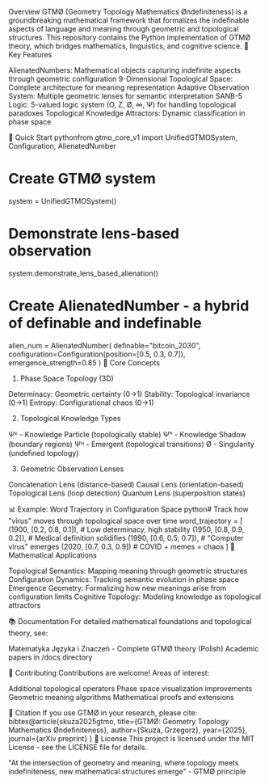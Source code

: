 Overview
GTMØ (Geometry Topology Mathematics Øndefiniteness) is a groundbreaking mathematical framework that formalizes the indefinable aspects of language and meaning through geometric and topological structures. This repository contains the Python implementation of GTMØ theory, which bridges mathematics, linguistics, and cognitive science.
🌟 Key Features

AlienatedNumbers: Mathematical objects capturing indefinite aspects through geometric configuration
9-Dimensional Topological Space: Complete architecture for meaning representation
Adaptive Observation System: Multiple geometric lenses for semantic interpretation
SANB-5 Logic: 5-valued logic system (O, Z, Ø, ∞, Ψ) for handling topological paradoxes
Topological Knowledge Attractors: Dynamic classification in phase space

🚀 Quick Start
pythonfrom gtmo_core_v1 import UnifiedGTMOSystem, Configuration, AlienatedNumber

# Create GTMØ system
system = UnifiedGTMOSystem()

# Demonstrate lens-based observation
system.demonstrate_lens_based_alienation()

# Create AlienatedNumber - a hybrid of definable and indefinable
alien_num = AlienatedNumber(
    definable="bitcoin_2030",
    configuration=Configuration(position=[0.5, 0.3, 0.7]),
    emergence_strength=0.85
)
🧠 Core Concepts
1. Phase Space Topology (3D)

Determinacy: Geometric certainty (0→1)
Stability: Topological invariance (0→1)
Entropy: Configurational chaos (0→1)

2. Topological Knowledge Types

Ψᴷ - Knowledge Particle (topologically stable)
Ψʰ - Knowledge Shadow (boundary regions)
Ψᴺ - Emergent (topological transitions)
Ø - Singularity (undefined topology)

3. Geometric Observation Lenses

Concatenation Lens (distance-based)
Causal Lens (orientation-based)
Topological Lens (loop detection)
Quantum Lens (superposition states)

📊 Example: Word Trajectory in Configuration Space
python# Track how "virus" moves through topological space over time
word_trajectory = [
    (1900, [0.2, 0.8, 0.1]),  # Low determinacy, high stability
    (1950, [0.8, 0.9, 0.2]),  # Medical definition solidifies
    (1990, [0.6, 0.5, 0.7]),  # "Computer virus" emerges
    (2020, [0.7, 0.3, 0.9])   # COVID + memes = chaos
]
🔬 Mathematical Applications

Topological Semantics: Mapping meaning through geometric structures
Configuration Dynamics: Tracking semantic evolution in phase space
Emergence Geometry: Formalizing how new meanings arise from configuration limits
Cognitive Topology: Modeling knowledge as topological attractors

📚 Documentation
For detailed mathematical foundations and topological theory, see:

Matematyka Języka i Znaczeń - Complete GTMØ theory (Polish)
Academic papers in /docs directory

🤝 Contributing
Contributions are welcome! Areas of interest:

Additional topological operators
Phase space visualization improvements
Geometric meaning algorithms
Mathematical proofs and extensions

📖 Citation
If you use GTMØ in your research, please cite:
bibtex@article{skuza2025gtmo,
  title={GTMØ: Geometry Topology Mathematics Øndefiniteness},
  author={Skuza, Grzegorz},
  year={2025},
  journal={arXiv preprint}
}
📄 License
This project is licensed under the MIT License - see the LICENSE file for details.

"At the intersection of geometry and meaning, where topology meets indefiniteness, new mathematical structures emerge" - GTMØ principle
